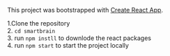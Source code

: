 This project was bootstrapped with [Create React App](https://github.com/facebook/create-react-app).

1.Clone the repository <br>
2. `cd smartbrain` <br>
3. run `npm instll` to downlode the react packages <br>
4. run `npm start` to start the project locally <br>
